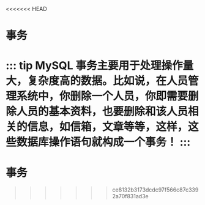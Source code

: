<<<<<<< HEAD
# 事务
::: tip
MySQL 事务主要用于处理操作量大，复杂度高的数据。比如说，在人员管理系统中，你删除一个人员，你即需要删除人员的基本资料，也要删除和该人员相关的信息，如信箱，文章等等，这样，这些数据库操作语句就构成一个事务！
:::
=======
# 事务
>>>>>>> ce8132b3173dcdc97f566c87c3392a70f831ad3e
